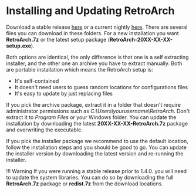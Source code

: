 
# Installing and Updating RetroArch

Download a stable release [here](https://buildbot.libretro.com/stable) or a current nightly [here](https://buildbot.libretro.com/nightly/windows/).
There are several files you can download in these folders. For a new installation you want **RetroArch.7z** or the latest setup package (**RetroArch-20XX-XX-XX-setup.exe**).

Both options are identical, the only difference is that one is a self extracting installer, and the other one an archive you have to extract manually. Both are portable installation which means the RetroArch setup is:
- It's self-contained
- It doesn't need users to guess random locations for configurations files
- It's easy to update by just replacing files

If you pick the archive package, extract it in a folder that doesn't require administrator permissions such as *C:\Users\yourusername\RetroArch*. Don't extract it to *Program Files* or your Windows folder. You can update the installation by downloading the latest **20XX-XX-XX-RetroArch.7z** package and overwriting the executable.

If you pick the installer package we recommend to use the default location, follow the installation steps and you should be good to go. You can update the installer version by downloading the latest version and re-running the installer.

!!! Warning
    If you were running a stable release prior to 1.4.0. you will need to update the system libraries. You can do so by downloading the full **RetroArch.7z** package or **redist.7z** from the download locations.
